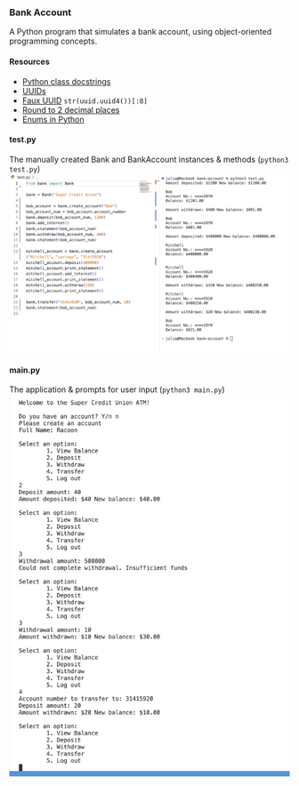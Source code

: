 ### Bank Account 

A Python program that simulates a bank account, using object-oriented programming concepts.

#### Resources
- [Python class docstrings](https://www.programiz.com/python-programming/docstrings)
- [UUIDs](https://docs.python.org/3/library/uuid.html)
- [Faux UUID](https://stackoverflow.com/questions/13484726/safe-enough-8-character-short-unique-random-string) `str(uuid.uuid4())[:8]`
- [Round to 2 decimal places](https://stackoverflow.com/questions/5202233/how-to-change-39-54484700000000-to-39-54-and-using-python)
- [Enums in Python](https://docs.python.org/3/library/enum.html)

#### test.py
The manually created Bank and BankAccount instances & methods
(`python3 test.py`)
![Working methods](./screenshots/methods.png)
#### main.py
The application & prompts for user input (`python3 main.py`)
![Application](./screenshots/application.png)

